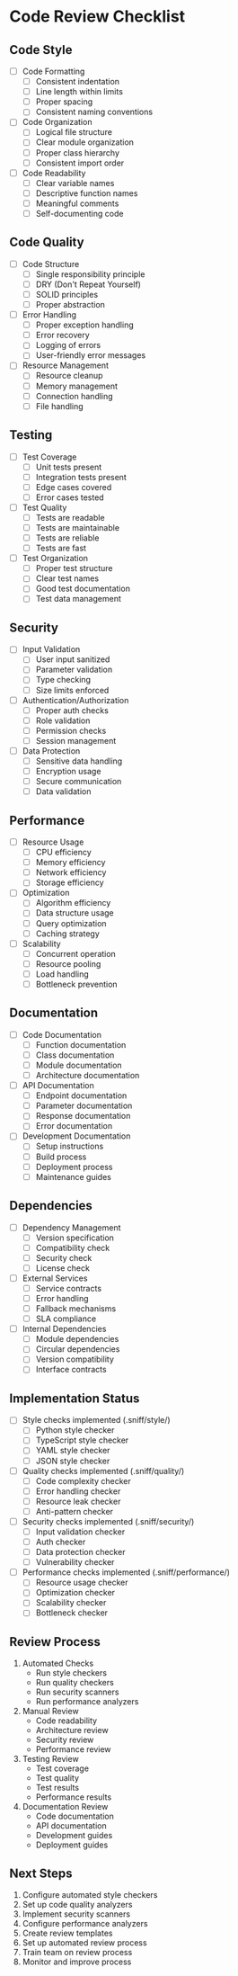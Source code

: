 # Code Review Checklist

## Code Style
- [ ] Code Formatting
  - [ ] Consistent indentation
  - [ ] Line length within limits
  - [ ] Proper spacing
  - [ ] Consistent naming conventions
- [ ] Code Organization
  - [ ] Logical file structure
  - [ ] Clear module organization
  - [ ] Proper class hierarchy
  - [ ] Consistent import order
- [ ] Code Readability
  - [ ] Clear variable names
  - [ ] Descriptive function names
  - [ ] Meaningful comments
  - [ ] Self-documenting code

## Code Quality
- [ ] Code Structure
  - [ ] Single responsibility principle
  - [ ] DRY (Don't Repeat Yourself)
  - [ ] SOLID principles
  - [ ] Proper abstraction
- [ ] Error Handling
  - [ ] Proper exception handling
  - [ ] Error recovery
  - [ ] Logging of errors
  - [ ] User-friendly error messages
- [ ] Resource Management
  - [ ] Resource cleanup
  - [ ] Memory management
  - [ ] Connection handling
  - [ ] File handling

## Testing
- [ ] Test Coverage
  - [ ] Unit tests present
  - [ ] Integration tests present
  - [ ] Edge cases covered
  - [ ] Error cases tested
- [ ] Test Quality
  - [ ] Tests are readable
  - [ ] Tests are maintainable
  - [ ] Tests are reliable
  - [ ] Tests are fast
- [ ] Test Organization
  - [ ] Proper test structure
  - [ ] Clear test names
  - [ ] Good test documentation
  - [ ] Test data management

## Security
- [ ] Input Validation
  - [ ] User input sanitized
  - [ ] Parameter validation
  - [ ] Type checking
  - [ ] Size limits enforced
- [ ] Authentication/Authorization
  - [ ] Proper auth checks
  - [ ] Role validation
  - [ ] Permission checks
  - [ ] Session management
- [ ] Data Protection
  - [ ] Sensitive data handling
  - [ ] Encryption usage
  - [ ] Secure communication
  - [ ] Data validation

## Performance
- [ ] Resource Usage
  - [ ] CPU efficiency
  - [ ] Memory efficiency
  - [ ] Network efficiency
  - [ ] Storage efficiency
- [ ] Optimization
  - [ ] Algorithm efficiency
  - [ ] Data structure usage
  - [ ] Query optimization
  - [ ] Caching strategy
- [ ] Scalability
  - [ ] Concurrent operation
  - [ ] Resource pooling
  - [ ] Load handling
  - [ ] Bottleneck prevention

## Documentation
- [ ] Code Documentation
  - [ ] Function documentation
  - [ ] Class documentation
  - [ ] Module documentation
  - [ ] Architecture documentation
- [ ] API Documentation
  - [ ] Endpoint documentation
  - [ ] Parameter documentation
  - [ ] Response documentation
  - [ ] Error documentation
- [ ] Development Documentation
  - [ ] Setup instructions
  - [ ] Build process
  - [ ] Deployment process
  - [ ] Maintenance guides

## Dependencies
- [ ] Dependency Management
  - [ ] Version specification
  - [ ] Compatibility check
  - [ ] Security check
  - [ ] License check
- [ ] External Services
  - [ ] Service contracts
  - [ ] Error handling
  - [ ] Fallback mechanisms
  - [ ] SLA compliance
- [ ] Internal Dependencies
  - [ ] Module dependencies
  - [ ] Circular dependencies
  - [ ] Version compatibility
  - [ ] Interface contracts

## Implementation Status
- [ ] Style checks implemented (.sniff/style/)
  - [ ] Python style checker
  - [ ] TypeScript style checker
  - [ ] YAML style checker
  - [ ] JSON style checker
- [ ] Quality checks implemented (.sniff/quality/)
  - [ ] Code complexity checker
  - [ ] Error handling checker
  - [ ] Resource leak checker
  - [ ] Anti-pattern checker
- [ ] Security checks implemented (.sniff/security/)
  - [ ] Input validation checker
  - [ ] Auth checker
  - [ ] Data protection checker
  - [ ] Vulnerability checker
- [ ] Performance checks implemented (.sniff/performance/)
  - [ ] Resource usage checker
  - [ ] Optimization checker
  - [ ] Scalability checker
  - [ ] Bottleneck checker

## Review Process
1. Automated Checks
   - Run style checkers
   - Run quality checkers
   - Run security scanners
   - Run performance analyzers
2. Manual Review
   - Code readability
   - Architecture review
   - Security review
   - Performance review
3. Testing Review
   - Test coverage
   - Test quality
   - Test results
   - Performance results
4. Documentation Review
   - Code documentation
   - API documentation
   - Development guides
   - Deployment guides

## Next Steps
1. Configure automated style checkers
2. Set up code quality analyzers
3. Implement security scanners
4. Configure performance analyzers
5. Create review templates
6. Set up automated review process
7. Train team on review process
8. Monitor and improve process 
